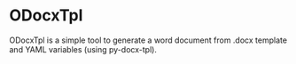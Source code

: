 ODocxTpl
========

ODocxTpl is a simple tool to generate a word document from .docx template and
YAML variables (using py-docx-tpl).
